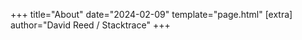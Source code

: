 
+++
title="About"
date="2024-02-09"
template="page.html"
[extra]
author="David Reed / Stacktrace"
+++
